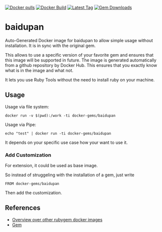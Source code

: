 [![Docker pulls](https://img.shields.io/docker/pulls/rubygem/baidupan.svg)](https://hub.docker.com/r/rubygem/baidupan/)
[![Docker Build](https://img.shields.io/docker/automated/rubygem/baidupan.svg)](https://hub.docker.com/r/rubygem/baidupan/)
[![Latest Tag](https://img.shields.io/github/tag/docker-rubygem/baidupan.svg)](https://hub.docker.com/r/rubygem/baidupan/)
[![Gem Downloads](https://img.shields.io/gem/dt/baidupan.svg)](https://rubygems.org/gems/baidupan/)
# baidupan

Auto-Generated Docker image for baidupan to allow simple usage without installation.
It is in sync with the original gem.

This allows to use a specific version of your favorite gem and ensures that this image will be supported in future.
The image is generated automatically from a github repository by Docker Hub.
This ensures that you exactly know what is in the image and what not.

It lets you use Ruby Tools without the need to install ruby on your machine.

## Usage

Usage via file system:

`docker run -v $(pwd):/work -ti docker-gems/baidupan`

Usage via Pipe:

`echo "test" | docker run -ti docker-gems/baidupan`

It depends on your specific use case how your want to use it.

### Add Customization

For extension, it could be used as base image.

So instead of struggeling with the installation of a gem, just write

`FROM docker-gems/baidupan`

Then add the customization.

## References

 - [Overview over other rubygem docker images](https://github.com/thinkbot/docker-rubygem)
 - [Gem](https://rubygems.org/gems/baidupan/)
